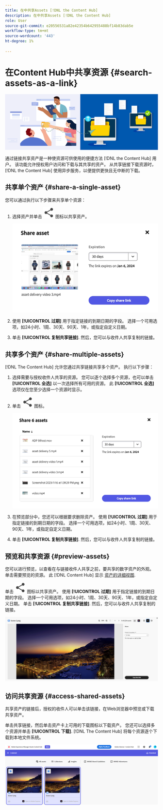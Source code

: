 ```yaml
---
title: 在中共享Assets [!DNL the Content Hub]
description: 在中共享Assets [!DNL the Content Hub]
role: User
source-git-commit: e20556531a82e42354b642955488bf14b83dab5e
workflow-type: tm+mt
source-wordcount: '443'
ht-degree: 1%

---
```



# 在Content Hub中共享资源 {#search-assets-as-a-link}

![共享资产横幅图像](assets/share-assets-banner.png)

通过链接共享资产是一种使资源可供使用的便捷方法 [!DNL the Content Hub] 用户。 该功能允许授权用户访问和下载与其共享的资产。 从共享链接下载资源时， [!DNL the Content Hub] 使用异步服务，以便提供更快且无中断的下载。

## 共享单个资产 {#share-a-single-asset}

您可以通过执行以下步骤来共享单个资源：

1. 选择资产并单击 ![共享图标](assets/share.svg) 图标以共享资产。

   ![共享单个资产](assets/sharing-single-asset.png)

1. 使用 **[!UICONTROL 过期]** 用于指定链接的到期日期的字段。 选择一个可用选项，如24小时、1周、30天、90天、1年，或指定自定义日期。

1. 单击 **[!UICONTROL 复制共享链接]**. 然后，您可以与收件人共享复制的链接。

## 共享多个资产 {#share-multiple-assets}

[!DNL The Content Hub] 允许您通过共享链接共享多个资产。 执行以下步骤：

1. 选择需要与授权收件人共享的资源。 您可以逐个选择多个资源，也可以单击 **[!UICONTROL 全选]** 以一次选择所有可用的资源。 此 **[!UICONTROL 全选]** 选项仅在您至少选择一个资源时显示。

1. 单击 ![共享图标](assets/share.svg) 图标。

   ![共享多个资产](assets/sharing-multiple-assets.png)

1. 在预览部分中，您还可以根据要求删除资产。 使用 **[!UICONTROL 过期]** 用于指定链接的到期日期的字段。 选择一个可用选项，如24小时、1周、30天、90天、1年，或指定自定义日期。

1. 单击 **[!UICONTROL 复制共享链接]**. 然后，您可以与收件人共享复制的链接。

## 预览和共享资源 {#preview-assets}

您可以进行预览，以查看在与链接收件人共享之前，要共享的数字资产的外观。 单击需要预览的资源。 此 [!DNL Content Hub] 显示 [资产的详细视图](asset-properties-content-hub.md).

单击 ![共享图标](assets/share.svg) 图标以共享资产。 使用 **[!UICONTROL 过期]** 用于指定链接的到期日期的字段。 选择一个可用选项，如24小时、1周、30天、90天、1年，或指定自定义日期。 单击 **[!UICONTROL 复制共享链接]**. 然后，您可以与收件人共享复制的链接。

![在Content Hub中预览资源](assets/preview-assets-content-hub.png)

## 访问共享资源 {#access-shared-assets}

共享资产的链接后，授权的收件人可以单击该链接，在Web浏览器中预览或下载共享资产。

单击共享链接，然后单击资产卡上可用的下载图标以下载资产。  您还可以选择多个资源并单击 **[!UICONTROL 下载]**. <!--You can either download original assets or Original+Renditions of an asset.--> [!DNL The Content Hub] 将每个资源逐个下载到本地文件系统。

![访问共享链接](assets/content-hub-access-shared-links.png)




